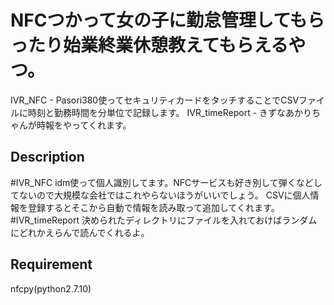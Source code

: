 NFCつかって女の子に勤怠管理してもらったり始業終業休憩教えてもらえるやつ。
====


IVR_NFC - Pasori380使ってセキュリティカードをタッチすることでCSVファイルに時刻と勤務時間を分単位で記録します。
IVR_timeReport - きずなあかりちゃんが時報をやってくれます。 

## Description
#IVR_NFC
idm使って個人識別してます。NFCサービスも好き別して弾くなどしてないので大規模な会社ではこれやらないほうがいいでしょう。
CSVに個人情報を登録するとそこから自動で情報を読み取って追加してくれます。
#IVR_timeReport
決められたディレクトリにファイルを入れておけばランダムにどれかえらんで読んでくれるよ。
## Requirement
nfcpy(python2.7.10)
